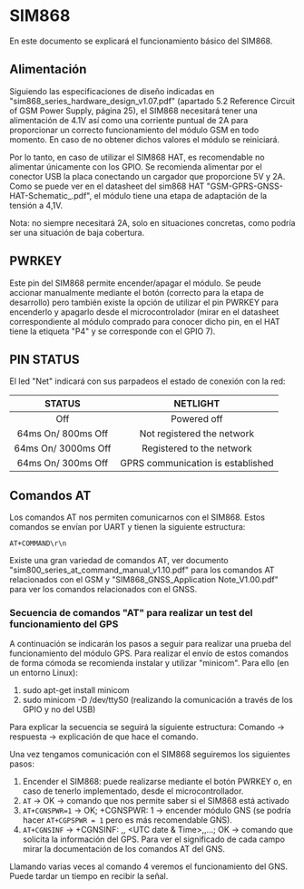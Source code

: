 # SIM868
En este documento se explicará el funcionamiento básico del SIM868.

## Alimentación

Siguiendo las especificaciones de diseño indicadas en "sim868_series_hardware_design_v1.07.pdf" (apartado 5.2 Reference Circuit of GSM Power Supply, página 25), el SIM868 necesitará tener una alimentación de 4.1V así como una corriente puntual de 2A para proporcionar un correcto funcionamiento del módulo GSM en todo momento. En caso de no obtener dichos valores el módulo se reiniciará. 

Por lo tanto, en caso de utilizar el SIM868 HAT, es recomendable no alimentar únicamente con los GPIO. Se recomienda alimentar por el conector USB la placa conectando un cargador que proporcione 5V y 2A. Como se puede ver en el datasheet del sim868 HAT "GSM-GPRS-GNSS-HAT-Schematic_.pdf", el módulo tiene una etapa de adaptación de la tensión a 4,1V. 

Nota: no siempre necesitará 2A, solo en situaciones concretas, como podría ser una situación de baja cobertura. 

## PWRKEY
Este pin del SIM868 permite encender/apagar el módulo. Se peude accionar manualmente mediante el botón (correcto para la etapa de desarrollo) pero también existe la opción de utilizar el pin PWRKEY para encenderlo y apagarlo desde el microcontrolador (mirar en el datasheet correspondiente al módulo comprado para conocer dicho pin, en el HAT tiene la etiqueta "P4" y se corresponde con el GPIO 7).

## PIN STATUS

El led "Net" indicará con sus parpadeos el estado de conexión con la red:

|        STATUS       |              NETLIGHT             |
|:-------------------:|:---------------------------------:|
|         Off         |            Powered off            |
|  64ms On/ 800ms Off |     Not registered the network    |
| 64ms On/ 3000ms Off |     Registered to the network     |
|  64ms On/ 300ms Off | GPRS communication is established |

## Comandos AT

Los comandos AT nos permiten comunicarnos con el SIM868. Estos comandos se envían por UART y tienen la siguiente estructura:

`AT+COMMAND\r\n`

Existe una gran variedad de comandos AT, ver documento "sim800_series_at_command_manual_v1.10.pdf" para los comandos AT relacionados con el GSM y "SIM868_GNSS_Application Note_V1.00.pdf" para ver los comandos relacionados con el GNSS. 

### Secuencia de comandos "AT" para realizar un test del funcionamiento del GPS

A continuación se indicarán los pasos a seguir para realizar una prueba del funcionamiento del módulo GPS. Para realizar el envío de estos comandos de forma cómoda se recomienda instalar y utilizar "minicom".
Para ello (en un entorno Linux):
1. sudo apt-get install minicom
2. sudo minicom -D /dev/ttyS0 (realizando la comunicación a través de los GPIO y no del USB)

Para explicar la secuencia se seguirá la siguiente estructura:
Comando -> respuesta -> explicación de que hace el comando.

Una vez tengamos comunicación con el SIM868 seguiremos los siguientes pasos:
1.  Encender el SIM868: puede realizarse mediante el botón PWRKEY o, en caso de tenerlo implementado, desde el microcontrollador.
2.  `AT` -> OK -> comando que nos permite saber si el SIM868 está activado
3.  `AT+CGNSPWR=1` -> OK; +CGNSPWR: 1 -> encender módulo GNS (se podría hacer `AT+CGPSPWR = 1` pero es más recomendable GNS).
4.  `AT+CGNSINF` -> +CGNSINF: <GNSS run status>,<Fix status>, <UTC date & Time>,<Latitude>,<Longitude>...; OK -> comando que solicita la información del GPS. Para ver el significado de cada campo mirar la documentación de los comandos AT del GNS. 

Llamando varias veces al comando 4 veremos el funcionamiento del GNS. Puede tardar un tiempo en recibir la señal. 
